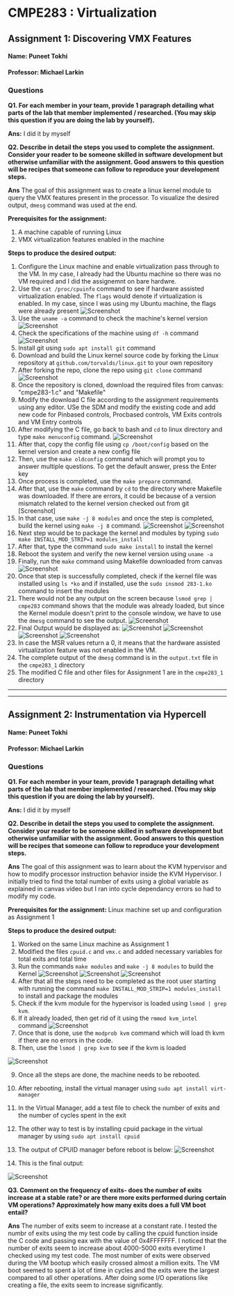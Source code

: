 
# CMPE283 : Virtualization

## Assignment 1: Discovering VMX Features
#### Name:  Puneet Tokhi
#### Professor: Michael Larkin


### Questions

**Q1. For each member in your team, provide 1 paragraph detailing what parts of the lab that member
implemented / researched. (You may skip this question if you are doing the lab by yourself).**

**Ans:** I did it by myself

**Q2. Describe in detail the steps you used to complete the assignment. Consider your reader to be someone skilled in software development but otherwise unfamiliar with the assignment. Good answers to this
    question will be recipes that someone can follow to reproduce your development steps.**
    
 **Ans** The goal of this assignment was to create a linux kernel module to query the VMX features present in the processor. To visualize the desired output, `dmesg` command was used at the end.

**Prerequisites for the assignment:**
1. A machine capable of running Linux
2. VMX virtualization features enabled in the machine

**Steps to produce the desired output:**
1. Configure the Linux machine and enable virtualization pass through to the VM. In my case, I already had the Ubuntu machine so there was no VM required and I did the assignemnt on bare hardwre.
2. Use the `cat /proc/cpuinfo` command to see if hardware assisted virtualization enabled. The `flags` would denote if virtualization is enabled. In my case, since I was using my Ubuntu machine, the flags were already present
![Screenshot](/images/1.png)
3. Use the `uname -a` command to check the machine's kernel version
![Screenshot](/images/2.png)
4. Check the specifications of the machine using `df -h` command
![Screenshot](/images/3.png)
5. Install git using `sudo apt install git` command 
6. Download and build the Linux kernel source code by forking the Linux repository at `github.com/torvalds/linux.git` to your own repository
7. After forking the repo, clone the repo using `git clone` command
![Screenshot](/images/4.png)
8. Once the repository is cloned, download the required files from canvas: "cmpe283-1.c" and "Makefile"
9. Modify the download C file according to the assignment requirements using any editor. USe the SDM and modify the existing code and add new code for Pinbased controls, Procbased controls, VM Exits controls and VM Entry controls
10. After modifying the C file, go back to bash and `cd` to linux directory and type `make menuconfig` command. 
![Screenshot](/images/5.png)
11. After that, copy the config file using `cp /boot/config` based on the kernel version and create a new config file
12. Then, use the `make oldconfig` command which will prompt you to answer multiple questions. To get the default answer, press the Enter key
13. Once process is completed, use the `make prepare` command. 
14. After that, use the `make` command by `cd` to the directory where Makefile was downloaded. If there are errors, it could be because of a version mismatch related to the kernel version checked out from git
[Screenshot]
15. In that case, use `make -j 8 modules` and once the step is completed, build the kernel using `make -j 8` command.
![Screenshot](/images/6.png)
![Screenshot](/images/7.png)
16. Next step would be to package the kernel and modules by typing `sudo make INSTALL_MOD_STRIP=1 modules_install`
17. After that, type the command `sudo make install` to install the kernel
18. Reboot the system and verify the new kernel version using `uname -a` 
19. Finally, run the `make` command using Makefile downloaded from canvas
![Screenshot](/images/13.png)
20. Once that step is successfully completed, check if the kernel file was installed using `ls *ko` and if installed, use the `sudo insmod 283-1.ko` command to insert the modules
21. There would not be any output on the screen because `lsmod grep | cmpe283` command shows that the module was already loaded, but since the Kernel module doesn't print to the console window, we have to use the `dmesg` command to see the output.
![Screenshot](/images/12.png)
22. Final Output would be displayed as:
![Screenshot](/images/8.png)
![Screenshot](/images/9.png)
![Screenshot](/images/10.png)
![Screenshot](/images/11.png)
23. In case the MSR values return a 0, it means that the hardware assisted virtualization feature was not enabled in the VM.
24. The complete output of the `dmesg` command is in the `output.txt` file in the `cmpe283_1` directory
25. The modified C file and other files for Assignment 1 are in the `cmpe283_1` directory


-----------------------------------------------------------------------------------------------------------
-----------------------------------------------------------------------------------------------------------

## Assignment 2: Instrumentation via Hypercell
#### Name:  Puneet Tokhi
#### Professor: Michael Larkin


### Questions

**Q1. For each member in your team, provide 1 paragraph detailing what parts of the lab that member
implemented / researched. (You may skip this question if you are doing the lab by yourself).**

**Ans:** I did it by myself

**Q2. Describe in detail the steps you used to complete the assignment. Consider your reader to be someone skilled in software development but otherwise unfamiliar with the assignment. Good answers to this question will be recipes that someone can follow to reproduce your development steps.**
    
 **Ans** The goal of this assignment was to learn about the KVM hypervisor and how to modify processor instruction behavior inside the KVM Hypervisor. I initially tried to find the total number of exits using a global variable as explained in canvas video but I ran into cycle dependancy errors so had to modify my code.  
 
**Prerequisites for the assignment:**
Linux machine set up and configuration as Assignment 1

**Steps to produce the desired output:**
1. Worked on the same Linux machine as Assignment 1
2. Modified the files `cpuid.c` and `vmx.c` and added necessary variables for total exits and total time
3. Run the commands `make modules` and `make -j 8 modules` to build the Kernel
![Screenshot](/cmpe283_2/images/1.png)
![Screenshot](/cmpe283_2/images/7.png)
![Screenshot](/cmpe283_2/images/2.png)
4. After that all the steps need to be completed as the root user starting with running the command `make INSTALL_MOD_STRIP=1 modules_install` to install and package the modules
5. Check if the kvm module for the hypervisor is loaded using `lsmod | grep kvm`. 
6. If it already loaded, then get rid of it using the `rmmod kvm_intel` command
![Screenshot](/cmpe283_2/images/3.png)
7. Once that is done, use the `modprob kvm` command which will load th kvm if there are no errors in the code. 
8. Then, use the `lsmod | grep kvm` to see if the kvm is loaded

![Screenshot](/cmpe283_2/images/4.png)

9. Once all the steps are done, the machine needs to be rebooted.
10. After rebooting, install the virtual manager using `sudo apt install virt-manager`
11. In the Virtual Manager, add a test file to check the number of exits and the number of cycles spent in the exit
12. The other way to test is by installing cpuid package in the virtual manager by using `sudo apt install cpuid`
13. The output of CPUID manager before reboot is below:
![Screenshot](/cmpe283_2/images/6.png)

14. This is the final output:

![Screenshot](/cmpe283_2/images/5.png)

**Q3. Comment on the frequency of exits- does the number of exits increase at a stable rate? or are there more exits performed during certain VM operations? Approximately how many exits does a full VM boot entail?**

**Ans** The number of exits seem to increase at a constant rate. I tested the numbr of exits using the my test code by calling the cpuid function inside the C code and passing eax with the value of 0x4FFFFFFF. I noticed that the number of exits seem to increase about 4000-5000 exits everytime I checked using my test code. The most number of exits were observed during the VM bootup which easily crossed almost a million exits. The VM boot seemed to spent a lot of time in cycles and the exits were the largest compared to all other operations. After doing some I/O operations like creating a file, the exits seem to increase significantly.
